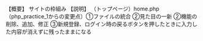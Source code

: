 # 
【概要】
サイトの枠組み
【説明】
（トップページ）home.php
（php_practice_1からの変更点）①ファイルの統合 ②見た目の一新 ②機能の削除、追加、修正 ③新規登録、ログイン時の戻るボタンを押したときに入力した内容が消えずに残ったままになる
